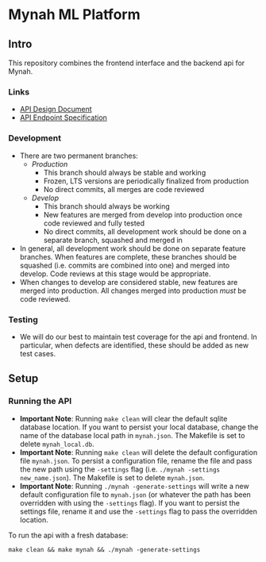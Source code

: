 # Mynah ML Platform

## Intro
This repository combines the frontend interface and the backend api for Mynah.

### Links
- [API Design Document](docs/api_design_doc.md)
- [API Endpoint Specification](docs/endpoints.md)

### Development
- There are two permanent branches:
  - _Production_
    - This branch should always be stable and working
    - Frozen, LTS versions are periodically finalized from production
    - No direct commits, all merges are code reviewed
  - _Develop_
    - This branch should always be working
    - New features are merged from develop into production once code reviewed and fully tested
    - No direct commits, all development work should be done on a separate branch, squashed and merged in
- In general, all development work should be done on separate feature branches. When features are complete, these branches should be squashed (i.e. commits are combined into one) and merged into develop. Code reviews at this stage would be appropriate.
- When changes to develop are considered stable, new features are merged into production. All changes merged into production _must_ be code reviewed.

### Testing
- We will do our best to maintain test coverage for the api and frontend. In particular, when defects are identified, these should be added as new test cases.

## Setup

### Running the API
- **Important Note**: Running `make clean` will clear the default sqlite database location. If you want to persist your local database, change the name of the database local path in `mynah.json`. The Makefile is set to delete `mynah_local.db`.
- **Important Note**: Running `make clean` will delete the default configuration file `mynah.json`. To persist a configuration file, rename the file and pass the new path using the `-settings` flag (i.e. `./mynah -settings new_name.json`). The Makefile is set to delete `mynah.json`.
- **Important Note**: Running `./mynah -generate-settings` will write a new default configuration file to `mynah.json` (or whatever the path has been overridden with using the `-settings` flag). If you want to persist the settings file, rename it and use the `-settings` flag to pass the overridden location.

To run the api with a fresh database:
```
make clean && make mynah && ./mynah -generate-settings
```
